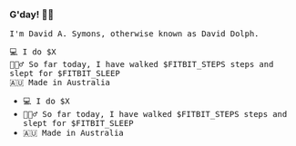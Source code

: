 ### G'day! 👋🏼

<samp>I'm David A. Symons, otherwise known as David Dolph.</samp>

<samp>
💻 I do $X <br>
🚶🏼‍♂️ So far today, I have walked $FITBIT_STEPS steps and slept for $FITBIT_SLEEP <br>
🇦🇺 Made in Australia <br>
</samp>

<p>

- <samp> 💻 I do $X </samp><br>
- <samp> 🚶🏼‍♂️ So far today, I have walked $FITBIT_STEPS steps and slept for $FITBIT_SLEEP </samp><br>
- <samp> 🇦🇺 Made in Australia </samp><br> 


<!--
**o6uoq/o6uoq** is a ✨ _special_ ✨ repository because its `README.md` (this file) appears on your GitHub profile.


Here are some ideas to get you started:

- 🔭 I’m currently working on ...
- 🌱 I’m currently learning ...
- 👯 I’m looking to collaborate on ...
- 🤔 I’m looking for help with ...
- 💬 Ask me about ...
- 📫 How to reach me: ...
- 😄 Pronouns: ...
- ⚡ Fun fact: ...
-->
